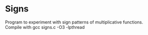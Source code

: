 # Signs

Program to experiment with sign patterns of multiplicative functions.
Compile with gcc signs.c -O3 -lpthread
